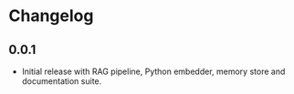# Changelog

## 0.0.1
- Initial release with RAG pipeline, Python embedder, memory store and documentation suite.
